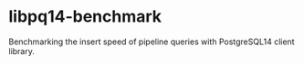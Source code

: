 # libpq14-benchmark
Benchmarking the insert speed of pipeline queries with PostgreSQL14 client library.
